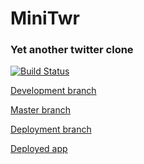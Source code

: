 # MiniTwr
### Yet another twitter clone

[![Build Status](https://travis-ci.org/iax86/minitwr.svg?branch=master)](https://travis-ci.org/iax86/minitwr)

[Development branch](https://github.com/iax86/minitwr/tree/devel)

[Master branch](https://github.com/iax86/minitwr/tree/master)

[Deployment branch](https://github.com/iax86/minitwr/tree/deploy)

[Deployed app](http://minitwr.herokuapp.com/)
